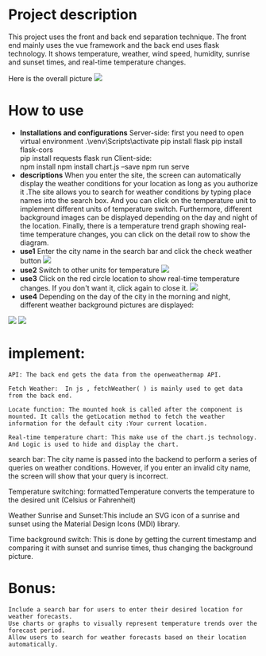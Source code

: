 # Project description
This project uses the front and back end separation technique. The front end mainly uses the vue framework and the back end uses flask technology. 
It shows temperature, weather, wind speed, humidity, sunrise and sunset times, and real-time temperature changes.

Here is the overall picture
<img src="weather-project/weather-client-copy/src/assets/readmepicture/1.jpg">

# How to use
  + **Installations and configurations**
  Server-side:
     first you need to open virtual environment 
      .\venv\Scripts\activate 
      pip install flask
      pip install flask-cors       
      pip install requests 
      flask run
  Client-side:     
     npm install
     npm install chart.js –save
     npm run serve
 + **descriptions**
 When you enter the site, the screen can automatically display the weather conditions for your location as long as you authorize it .The site allows you to search for weather conditions by typing place names into the search box. And you can click on the temperature unit to implement different units of temperature switch. Furthermore, different background images can be displayed depending on the day and night of the location. Finally, there is a temperature trend graph showing real-time temperature changes, you can click on the detail row to show the diagram.
+ **use1**
  Enter the city name in the search bar and click the check weather button  <img src="src/assets/readmepicture/2.jpg">
+ **use2**
  Switch to other units for temperature
  <img src="src/assets/readmepicture/3.jpg">
+ **use3**
  Click on the red circle location to show real-time temperature changes.
    If you don't want it, click again to close it.
    <img src="src/assets/readmepicture/4.jpg">
+ **use4**
Depending on the day of the city in the morning and night, different weather background pictures are displayed:
<img src="src/assets/readmepicture/5.jpg">
<img src="src/assets/readmepicture/6.jpg">

# implement:
    API: The back end gets the data from the openweathermap API.

    Fetch Weather:  In js , fetchWeather( ) is mainly used to get data from the back end.

    Locate function: The mounted hook is called after the component is mounted. It calls the getLocation method to fetch the weather information for the default city :Your current location.

    Real-time temperature chart: This make use of the chart.js technology. And Logic is used to hide and display the chart.

   search bar: The city name is passed into the backend to perform a series of queries on weather conditions. However, if you enter an invalid city name, the screen will show that your query is incorrect.

   Temperature switching: formattedTemperature converts the temperature to the desired unit (Celsius or Fahrenheit)

   Weather Sunrise and Sunset:This include an SVG icon of a sunrise and sunset using the Material Design Icons (MDI) library.

   Time background switch: This is done by getting the current timestamp and comparing it with sunset and sunrise times, thus changing the background picture.
    
    
# Bonus:
    Include a search bar for users to enter their desired location for weather forecasts.
    Use charts or graphs to visually represent temperature trends over the forecast period.
    Allow users to search for weather forecasts based on their location automatically.
